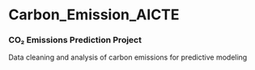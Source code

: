 # Carbon_Emission_AICTE
<h3>CO₂ Emissions Prediction Project</h3>
Data cleaning and analysis of carbon emissions for predictive modeling
